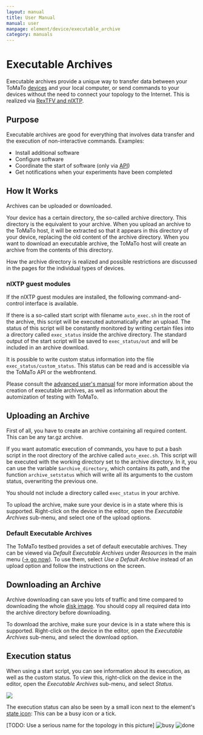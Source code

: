 ```yaml
---
layout: manual
title: User Manual
manual: user
manpage: element/device/executable_archive
category: manuals
---
```


# Executable Archives

Executable archives provide a unique way to transfer data between your ToMaTo [devices](..) and your local computer, or send commands to your devices without the need to connect your topology to the Internet. This is realized via [RexTFV and nlXTP](/about/publications/2014_A_networkless_data_exchange_and_control_mechanism_for_virtual_testbed_devices_TridentCom.pdf).


## Purpose

Executable archives are good for everything that involves data transfer and the execution of non-interactive commands. Examples:

* Install additional software
* Configure software
* Coordinate the start of software (only via [API](../../../api))
* Get notifications when your experiments have been completed


## How It Works

Archives can be uploaded or downloaded.

Your device has a certain directory, the so-called archive directory.
This directory is the equivalent to your archive. When you upload an archive to the ToMaTo host, it will be extracted so
that it appears in this directory of your device, replacing the old content of the archive directory.
When you want to download an executable archive, the ToMaTo host will create an archive from the contents of this directory.

How the archive directory is realized and possible restrictions are discussed in the pages for the individual types of devices.

### nlXTP guest modules

If the nlXTP guest modules are installed, the following command-and-control interface is available.

If there is a so-called start script with filename `auto_exec.sh` in the root of the archive, this script will be executed automatically after an upload. The status of this script will be constantly monitored by writing certain files into a directory called `exec_status` inside the archive directory. The standard output of the start script will be saved to `exec_status/out` and will be included in an archive download.

It is possible to write custom status information into the file `exec_status/custom_status`. This status can be read and is accessible via the ToMaTo API or the webfrontend.

Please consult the [advanced user's manual](/manuals/dev) for more information about the creation of executable archives, as well as information about the automization of testing with ToMaTo.




## <a name="upload"></a>Uploading an Archive

First of all, you have to create an archive containing all required content. This can be any tar.gz archive.

If you want automatic execution of commands, you have to put a bash script in the root directory of the archive called `auto_exec.sh`.
This script will be executed with the working directory set to the archive directory. In it, you can use the variable `$archive_directory`, which contains its path, and the function `archive_setstatus` which will write all its arguments to the custom status, overwriting the previous one.

You should not include a directory called `exec_status` in your archive.

To upload the archive, make sure your device is in a state where this is supported. Right-click on the device in the editor, open the _Executable Archives_ sub-menu, and select one of the upload options.




### Default Executable Archives

The ToMaTo testbed provides a set of default executable archives. They can be viewed via _Default Executable Archives_ under _Resources_ in the main menu ([→ go now](https://master.tomato-lab.org/web_resources/executable_archive/)). To use them, select _Use a Default Archive_ instead of an upload option and follow the instructions on the screen.

## <a name="download"></a>Downloading an Archive

Archive downloading can save you lots of traffic and time compared to downloading the whole [disk image](../image). You should copy all required data into the archive directory before downloading.

To download the archive, make sure your device is in a state where this is supported. Right-click on the device in the editor, open the _Executable Archives_ sub-menu, and select the download option.

## Execution status

When using a start script, you can see information about its execution, as well as the custom status. To view this, right-click on the device in the editor, open the _Executable Archives_ sub-menu, and select _Status_.

![](../../../img/executable_archive_status.png)

The execution status can also be seen by a small icon next to the element's [state icon](../..#state): This can be a busy icon or a tick.

[TODO: Use a serious name for the topology in this picture]
![busy](../../../img/executable_archive_element_busy.png) ![done](../../../img/executable_archive_element_done.png)
